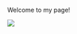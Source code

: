 <!DOCTYPE html>
<html lang="en">
<head>
    <meta http-equiv="refresh" content="5">
</head>
<body>

<br>

<noscript>
Welcome to my page!
</noscript>

![](https://content.codecademy.com/courses/learn-cpp/community-challenge/highfive.gif)<br/>
</body>
</html>
